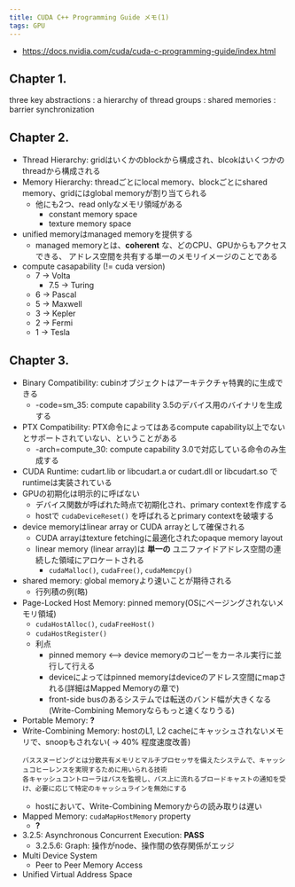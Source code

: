 ```yaml
---
title: CUDA C++ Programming Guide メモ(1)
tags: GPU
---
```


* https://docs.nvidia.com/cuda/cuda-c-programming-guide/index.html

## Chapter 1.

three key abstractions
:    a hierarchy of thread groups
:    shared memories
:    barrier synchronization

## Chapter 2.

* Thread Hierarchy: gridはいくかのblockから構成され、blcokはいくつかのthreadから構成される
* Memory Hierarchy: threadごとにlocal memory、blockごとにshared memory、gridにはglobal memoryが割り当てられる
    * 他にも2つ、read onlyなメモリ領域がある
        * constant memory space
        * texture memory space
* unified memoryはmanaged memoryを提供する
    * managed memoryとは、__coherent__ な、どのCPU、GPUからもアクセスできる、 アドレス空間を共有する単一のメモリイメージのことである
* compute casapability (!= cuda version)
    * 7 -> Volta
        * 7.5 -> Turing
    * 6 -> Pascal
    * 5 -> Maxwell
    * 3 -> Kepler
    * 2 -> Fermi
    * 1 -> Tesla


## Chapter 3.

* Binary Compatibility: cubinオブジェクトはアーキテクチャ特異的に生成できる
    * -code=sm_35: compute capability 3.5のデバイス用のバイナリを生成する
* PTX Compatibility: PTX命令によってはあるcompute capability以上でないとサポートされていない、ということがある
    * -arch=compute_30: compute capability 3.0で対応している命令のみ生成する
* CUDA Runtime: cudart.lib or libcudart.a or cudart.dll or libcudart.so でruntimeは実装されている
* GPUの初期化は明示的に呼ばない
    * デバイス関数が呼ばれた時点で初期化され、primary contextを作成する
    * hostで `cudaDeviceReset()` を呼ばれるとprimary contextを破壊する
* device memoryはlinear array or CUDA arrayとして確保される
    * CUDA arrayはtexture fetchingに最適化されたopaque memory layout
    * linear memory (linear array)は __単一の__ ユニファイドアドレス空間の連続した領域にアロケートされる
        * `cudaMalloc()`, `cudaFree()`, `cudaMemcpy()`
* shared memory: global memoryより速いことが期待される
    * 行列積の例(略)
* Page-Locked Host Memory: pinned memory(OSにページングされないメモリ領域)
    * `cudaHostAlloc()`, `cudaFreeHost()`
    * `cudaHostRegister()`
    * 利点
        * pinned memory <--> device memoryのコピーをカーネル実行に並行して行える
        * deviceによってはpinned memoryはdeviceのアドレス空間にmapされる(詳細はMapped Memoryの章で)
        * front-side busのあるシステムでは転送のバンド幅が大きくなる(Write-Combining Memoryならもっと速くなりうる)
* Portable Memory: __?__
* Write-Combining Memory: hostのL1, L2 cacheにキャッシュされないメモリで、snoopもされない( -> 40% 程度速度改善)
    ```
    バススヌーピングとは分散共有メモリとマルチプロセッサを備えたシステムで、キャッシュコヒーレンスを実現するために用いられる技術
    各キャッシュコントローラはバスを監視し、バス上に流れるブロードキャストの通知を受け、必要に応じて特定のキャッシュラインを無効にする
    ```
    * hostにおいて、Write-Combining Memoryからの読み取りは遅い
* Mapped Memory: `cudaMapHostMemory` property
    * __?__
* 3.2.5: Asynchronous Concurrent Execution: __PASS__
    * 3.2.5.6: Graph: 操作がnode、操作間の依存関係がエッジ
* Multi Device System
    * Peer to Peer Memory Access
* Unified Virtual Address Space


